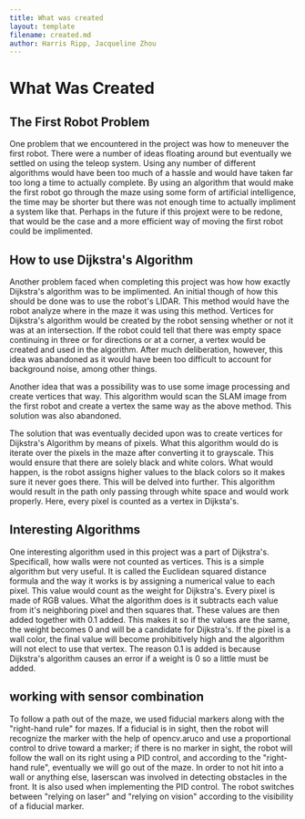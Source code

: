 ```yaml
---
title: What was created 
layout: template
filename: created.md
author: Harris Ripp, Jacqueline Zhou
--- 
```


# What Was Created

## The First Robot Problem

One problem that we encountered in the project was how to meneuver the first robot. There were a number of ideas floating around but eventually we settled on using the teleop system. Using any number of different algorithms would have been too much of a hassle and would have taken far too long a time to actually complete. By using an algorithm that would make the first robot go through the maze using some form of artificial intelligence, the time may be shorter but there was not enough time to actually impliment a system like that. Perhaps in the future if this projext were to be redone, that would be the case and a more efficient way of moving the first robot could be implimented. 

## How to use Dijkstra's Algorithm

Another problem faced when completing this project was how how exactly Dijkstra's algorithm was to be implimented. An initial though of how this should be done was to use the robot's LIDAR. This method would have the robot analyze where in the maze it was using this method. Vertices for Dijkstra's algorithm would be created by the robot sensing whether or not it was at an intersection. If the robot could tell that there was empty space continuing in three or for directions or at a corner, a vertex would be created and used in the algorithm. After much deliberation, however, this idea was abandoned as it would have been too difficult to account for background noise, among other things.

Another idea that was a possibility was to use some image processing and create vertices that way. This algorithm would scan the SLAM image from the first robot and create a vertex the same way as the above method. This solution was also abandoned.

The solution that was eventually decided upon was to create vertices for Dijkstra's Algorithm by means of pixels. What this algorithm would do is iterate over the pixels in the maze after converting it to grayscale. This would ensure that there are solely black and white colors. What would happen, is the robot assigns higher values to the black colors so it makes sure it never goes there. This will be delved into further. This algorithm would result in the path only passing through white space and would work properly. Here, every pixel is counted as a vertex in Dijksta's. 

## Interesting Algorithms

One interesting algorithm used in this project was a part of Dijkstra's. Specificall, how walls were not counted as vertices. This is a simple algorithm but very useful. It is called the Euclidean squared distance formula and the way it works is by assigning a numerical value to each pixel. This value would count as the weight for Dijkstra's. Every pixel is made of RGB values. What the algorithm does is it subtracts each value from it's neighboring pixel and then squares that. These values are then added together with 0.1 added. This makes it so if the values are the same, the weight becomes 0 and will be a candidate for Dijkstra's. If the pixel is a wall color, the final value will become prohibitively high and the algorithm will not elect to use that vertex. The reason 0.1 is added is because Dijkstra's algorithm causes an error if a weight is 0 so a little must be added. 

## working with sensor combination
To follow a path out of the maze, we used fiducial markers along with the "right-hand rule" for mazes. If a fiducial is in sight, then the robot will recognize the marker with the help of opencv.aruco and use a proportional control to drive toward a marker; if there is no marker in sight, the robot will follow the wall on its right using a PID control, and according to the "right-hand rule", eventually we will go out of the maze.
In order to not hit into a wall or anything else, laserscan was involved in detecting obstacles in the front. It is also used when implementing the PID control. The robot switches between "relying on laser" and "relying on vision" according to the visibility of a fiducial marker.

